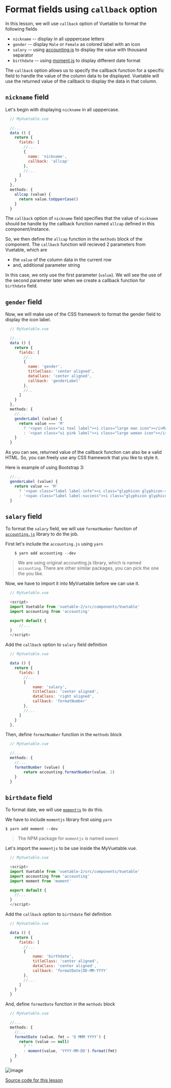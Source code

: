 # Format fields using `callback` option

In this lesson, we will use `callback` option of Vuetable to format the following fields

* `nickname` -- display in all upppercase letters
* `gender` -- display `Male` or `Female` as colored label with an icon
* `salary` -- using [accounting.js](http://openexchangerates.github.io/accounting.js) to display the value with thousand separator
* `birthdate` -- using [moment.js](https://momentjs.com/) to display different date format

The `callback` option allows us to specify the callback function for a specific field to handle the value of the column data to be displayed. Vuetable will use the returned value of the callback to display the data in that column.

## `nickname` field
Let's begin with displaying `nickname` in all upppercase.

```javascript
  // MyVuetable.vue

  //...
  data () {
    return {
      fields: [
        //...
        {
          name: 'nickname',
          callback: 'allcap'
        },
        //...
      ]
    }
  },
  methods: {
    allcap (value) {
      return value.toUpperCase()
    }
  }
```

The `callback` option of `nickname` field specifies that the value of `nickname` should be handle by the callback function named `allcap` defined in this component/instance.

So, we then define the `allcap` function in the `methods` block of the component. The `callback` function will recieved 2 parameters from Vuetable, which are

* the `value` of the column data in the current row
* and, additional parameter string

In this case, we only use the first parameter (`value`). We will see the use of the second parameter later when we create a callback function for `birthdate` field.

## `gender` field
Now, we will make use of the CSS framework to format the gender field to display the icon label.

```javascript
  // MyVuetable.vue

  //...
  data () {
    return {
      fields: [
        //..
        {
          name: 'gender',
          titleClass: 'center aligned',
          dataClass: 'center aligned',
          callback: 'genderLabel'
        },
        //..
      ]
    }
  },
  methods: {
    //...
    genderLabel (value) {
      return value === 'M'
        ? '<span class="ui teal label"><i class="large man icon"></i>Male</span>'
        : '<span class="ui pink label"><i class="large woman icon"></i>Female</span>'
    }
  }
```

As you can see, returned value of the callback function can also be a valid HTML. So, you can freely use any CSS framework that you like to style it.

Here is example of using Bootstrap 3:

```javascript
  //...
  genderLabel (value) {
    return value == 'M'
      ? '<span class="label label-info"><i class="glyphicon glyphicon-star"></i> Male</span>'
      : '<span class="label label-success"><i class="glyphicon glyphicon-heart"></i> Female</span>'
  }
```

## `salary` field
To format the `salary` field, we will use `formatNumber` function of [`accounting.js`](http://openexchangerates.github.io/accounting.js/) library to do the job.

First let's include the `accounting.js` using `yarn`
```shell
    $ yarn add accounting --dev
```

> We are using original accounting.js library, which is named `accounting`. There are other similar packages, you can pick the one the you like.


Now, we have to import it into MyVuetable before we can use it.
```javascript
  // MyVuetable.vue

  <script>
  import Vuetable from 'vuetable-2/src/components/Vuetable'
  import accounting from 'accounting'

  export default {
      //...
  }
  </script>
```

Add the `callback` option to `salary` field definition
```javascript
  // MyVuetable.vue

  data () {
    return {
      fields: [
        //...
        {
            name: 'salary',
            titleClass: 'center aligned',
            dataClass: 'right aligned',
            callback: 'formatNumber'
        },
        //...
      ]
    }
  },
```

Then, define `formatNumber` function in the `methods` block
```javascript
  // MyVuetable.vue

  //...
  methods: {
    //...
    formatNumber (value) {
        return accounting.formatNumber(value, 2)
    }
  }
```

## `birthdate` field
To format date, we will use [`momentjs`](https://momentjs.com/) to do this.

We have to include `momentjs` library first using `yarn`
```shell
$ yarn add moment --dev
```
> The NPM package for `momentjs` is named `moment`

Let's import the `momentjs` to be use inside the MyVuetable.vue.
```javascript
  // MyVuetable.vue

  <script>
  import Vuetable from 'vuetable-2/src/components/Vuetable'
  import accounting from 'accounting'
  import moment from 'moment'

  export default {
    //...
  }
  </script>
```

Add the `callback` option to `birthdate` fiel definition
```javascript
  // MyVuetable.vue

  data () {
    return {
      fields: [
        //...
        {
            name: 'birthdate',
            titleClass: 'center aligned',
            dataClass: 'center aligned',
            callback: 'formatDate|DD-MM-YYYY'
        },
        //...
      ]
    }
  }
```

And, define `formatDate` function in the `methods` block
```javascript
  // MyVuetable.vue

  //...
  methods: {
    //...
    formatDate (value, fmt = 'D MMM YYYY') {
      return (value == null)
        ? ''
        : moment(value, 'YYYY-MM-DD').format(fmt)
    }
  }
```

![image](./images/06-1.png)

[Source code for this lesson](https://github.com/ratiw/vuetable-2-tutorial/tree/lesson-6)
